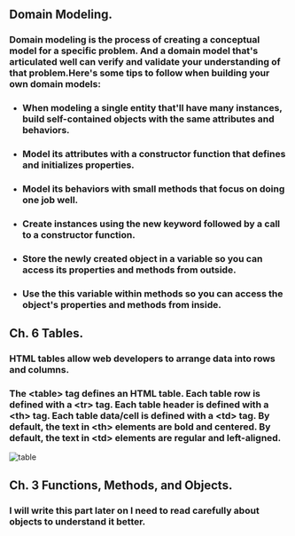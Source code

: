 ## **Domain Modeling**.
### Domain modeling is the process of creating a conceptual model for a specific problem. And a domain model that's articulated well can verify and validate your understanding of that problem.Here's some tips to follow when building your own domain models:
- ### When modeling a single entity that'll have many instances, build self-contained objects with the same attributes and behaviors.
- ### Model its attributes with a constructor function that defines and initializes properties.
- ### Model its behaviors with small methods that focus on doing one job well.
- ### Create instances using the new keyword followed by a call to a constructor function.
- ### Store the newly created object in a variable so you can access its properties and methods from outside.
- ### Use the this variable within methods so you can access the object's properties and methods from inside.

## **Ch. 6 Tables.**
### HTML tables allow web developers to arrange data into rows and columns.
### The **&lt;table&gt;** tag defines an HTML table. Each table row is defined with a **&lt;tr&gt;** tag. Each table header is defined with a **&lt;th&gt;** tag. Each table data/cell is defined with a **&lt;td&gt;** tag. By default, the text in **&lt;th&gt;** elements are bold and centered. By default, the text in **&lt;td&gt;** elements are regular and left-aligned.

![table](https://gocoding.org/wp-content/uploads/2020/06/HTML-Table-Syntax.png)

## **Ch. 3 Functions, Methods, and Objects**.
### I will write this part later on I need to read carefully about objects to understand it better.